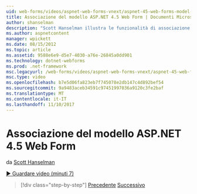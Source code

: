 ```yaml
---
uid: web-forms/videos/aspnet-web-forms-vnext/aspnet-45-web-forms-model-binding
title: Associazione del modello ASP.NET 4.5 Web Form | Documenti Microsoft
author: shanselman
description: "Scott Hanselman illustra le funzionalità di associazione del modello ASP.NET 4.5"
ms.author: aspnetcontent
manager: wpickett
ms.date: 08/15/2012
ms.topic: article
ms.assetid: 9588e6e9-d5e7-4030-a76e-26845a0dd901
ms.technology: dotnet-webforms
ms.prod: .net-framework
msc.legacyurl: /web-forms/videos/aspnet-web-forms-vnext/aspnet-45-web-forms-model-binding
msc.type: video
ms.openlocfilehash: b7e5d06fa823eb7f745078e2db147c4d892bef54
ms.sourcegitcommit: 9a9483aceb34591c97451997036a9120c3fe2baf
ms.translationtype: MT
ms.contentlocale: it-IT
ms.lasthandoff: 11/10/2017
---
```

<a name="aspnet-45-web-forms-model-binding"></a>Associazione del modello ASP.NET 4.5 Web Form
====================
da [Scott Hanselman](https://github.com/shanselman)

[&#9654; Guardare video (minuti 7)](https://channel9.msdn.com/Blogs/ASP-NET-Site-Videos/aspnet-45-web-forms-model-binding)

>[!div class="step-by-step"]
[Precedente](aspnet-vnext-videos-model-binding-part-3-updating.md)
[Successivo](aspnet-45-web-forms-strong-typed-data-controls.md)
